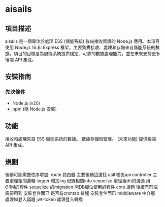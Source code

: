 

# aisails

## 項目描述

aisails 是一個專注於處理 ESS (儲能系統) 後端接收資訊的 Node.js 應用。本項目使用 Node.js 16 和 Express 框架，主要負責接收、處理和存儲來自儲能系統的數據。項目的目標是為儲能系統提供穩定、可靠的數據處理能力，並在未來支持更多後端 API 集成。

## 安裝指南

### 先決條件

- Node.js (v20)
- npm (隨 Node.js 安裝)

## 功能

接收和處理來自 ESS 儲能系統的數據。
數據存儲和管理。
(未來功能) 提供後端 API 集成。

## 規劃
後續可能需要依序增加:
route   路由器 主要後續這邊找 call 哪支api
controller  主要處理相關邏輯
logger 增加log 紀錄相關info 
sequelize    處理跟db的溝通 用 ORM的套件
sequelize 的migration  開DB欄位使用的套件
cors 議題  後續有前端需要用到 安裝套件而已
是否有crontab 排程 安裝套件而已
middleware  中介層 處理如登入議題
jwt-token 處理登入轉換
